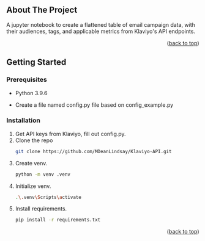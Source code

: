 <a name="readme-top"></a>

<!-- ABOUT THE PROJECT -->
## About The Project

A jupyter notebook to create a flattened table of email campaign data, with their audiences, tags, and applicable metrics from Klaviyo's API endpoints.

<p align="right">(<a href="#readme-top">back to top</a>)</p>


<!-- GETTING STARTED -->
## Getting Started

### Prerequisites

* Python 3.9.6

* Create a file named config.py file based on config_example.py

### Installation

1. Get API keys from Klaviyo, fill out config.py.
2. Clone the repo
   ```sh
   git clone https://github.com/MDeanLindsay/Klaviyo-API.git
   ```
3. Create venv.
   ```sh
   python -m venv .venv
   ```
4. Initialize venv.
   ```sh
   .\.venv\Scripts\activate
   ```
5. Install requirements.
   ```sh
   pip install -r requirements.txt
   ```

<p align="right">(<a href="#readme-top">back to top</a>)</p>